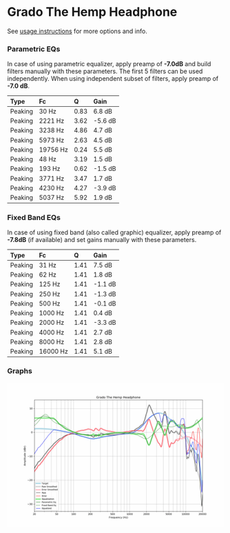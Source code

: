 # Grado The Hemp Headphone
See [usage instructions](https://github.com/jaakkopasanen/AutoEq#usage) for more options and info.

### Parametric EQs
In case of using parametric equalizer, apply preamp of **-7.0dB** and build filters manually
with these parameters. The first 5 filters can be used independently.
When using independent subset of filters, apply preamp of **-7.0 dB**.

| Type    | Fc       |    Q | Gain    |
|:--------|:---------|:-----|:--------|
| Peaking | 30 Hz    | 0.83 | 6.8 dB  |
| Peaking | 2221 Hz  | 3.62 | -5.6 dB |
| Peaking | 3238 Hz  | 4.86 | 4.7 dB  |
| Peaking | 5973 Hz  | 2.63 | 4.5 dB  |
| Peaking | 19756 Hz | 0.24 | 5.5 dB  |
| Peaking | 48 Hz    | 3.19 | 1.5 dB  |
| Peaking | 193 Hz   | 0.62 | -1.5 dB |
| Peaking | 3771 Hz  | 3.47 | 1.7 dB  |
| Peaking | 4230 Hz  | 4.27 | -3.9 dB |
| Peaking | 5037 Hz  | 5.92 | 1.9 dB  |

### Fixed Band EQs
In case of using fixed band (also called graphic) equalizer, apply preamp of **-7.8dB**
(if available) and set gains manually with these parameters.

| Type    | Fc       |    Q | Gain    |
|:--------|:---------|:-----|:--------|
| Peaking | 31 Hz    | 1.41 | 7.5 dB  |
| Peaking | 62 Hz    | 1.41 | 1.8 dB  |
| Peaking | 125 Hz   | 1.41 | -1.1 dB |
| Peaking | 250 Hz   | 1.41 | -1.3 dB |
| Peaking | 500 Hz   | 1.41 | -0.1 dB |
| Peaking | 1000 Hz  | 1.41 | 0.4 dB  |
| Peaking | 2000 Hz  | 1.41 | -3.3 dB |
| Peaking | 4000 Hz  | 1.41 | 2.7 dB  |
| Peaking | 8000 Hz  | 1.41 | 2.8 dB  |
| Peaking | 16000 Hz | 1.41 | 5.1 dB  |

### Graphs
![](./Grado%20The%20Hemp%20Headphone.png)